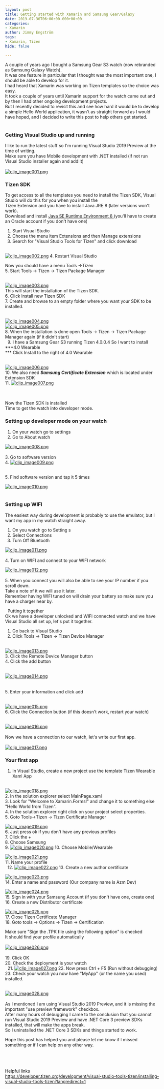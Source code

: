 ```yaml
---
layout: post
title: Getting started with Xamarin and Samsung Gear/Galaxy
date: 2019-07-30T06:00:00.000+00:00
categories:
- Xamarin
author: Jimmy Engström
tags:
- Xamarin, Tizen
hide: false

---
```

   
A couple of years ago I bought a Samsung Gear S3 watch (now rebranded as Samsung Galaxy Watch).   
It was one feature in particular that I thought was the most important one, I should be able to develop for it.   
I had heard that Xamarin was working on Tizen templates so the choice was easy.   
It took a couple of years until Xamarin support for the watch came out and by then I had other ongoing development projects.   
But I recently decided to revisit this and see how hard it would be to develop a simple Hello World application, it wasn&#39;t as straight forward as I would have hoped, and I decided to write this post to help others get started.   
&nbsp;   
### Getting Visual Studio up and running
I like to run the latest stuff so I&#39;m running Visual Studio 2019 Preview at the time of writing.   
Make sure you have Mobile development with .NET installed (if not run Visual Studio installer again and add it)  
 &nbsp;   
[![clip_image001.png][1]][1]   
### Tizen SDK   
To get access to all the templates you need to install the Tizen SDK, Visual Studio will do this for you when you install the    
Tizen Extension and you have to install Java JRE 8 (later versions won&#39;t work).   
Download and install [Java SE Runtime Environment 8 ][2](you&#39;ll have to create an Oracle account if you don&#39;t have one)  
 1. Start Visual Studio  
 2. Choose the menu item Extensions and then Manage extensions  
 3. Search for &quot;Visual Studio Tools for Tizen&quot; and click download   
 &nbsp;   
   
[![clip_image002.png][3]][3]
 4. Restart Visual Studio    
   
Now you should have a menu Tools -&gt;Tizen  
 5. Start Tools -&gt; Tizen -&gt; Tizen Package Manager   
 &nbsp;   
   
[![clip_image003.png][4]][4]   
This will start the installation of the Tizen SDK.  
 6. Click Install new Tizen SDK  
 7. Create and browse to an empty folder where you want your SDK to be installed.   
 &nbsp;   
   
[![clip_image004.png][5]][5]   
[![clip_image005.png][6]][6]  
 8. When the installation is done open Tools -&gt; Tizen -&gt; Tizen Package Manager again (if it didn&#39;t start)   
 &nbsp; 
 9. I have a Samsung Gear S3 running Tizen 4.0.0.4 So I want to install ***4.0 Wearable  
*** Click Install to the right of 4.0 Wearable   
 &nbsp;   
   
[![clip_image006.png][7]][7]  
 10. We also need ***Samsung Certificate Extension***  which is located under Extension SDK  
 11. [![clip_image007.png][8]][8]   
   
&nbsp;   
&nbsp;   
Now the Tizen SDK is installed   
Time to get the watch into developer mode.   
### Setting up developer mode on your watch  
 1. On your watch go to settings  
 2. Go to About watch    
   
[![clip_image008.png][9]][9]   
&nbsp;  
 3. Go to software version  
 4. [![clip_image009.png][10]][10]   
   
&nbsp;  
 5. Find software version and tap it 5 times    
   
[![clip_image010.png][11]][11]   
&nbsp;   
### Setting up WIFI   
The easiest way during development is probably to use the emulator, but I want my app in my watch straight away.  
 1. On you watch go to Setting s  
 2. Select Connections  
 3. Turn Off Bluetooth    
   
[![clip_image011.png][12]][12]   
&nbsp;  
 4. Turn on WIFI and connect to your WIFI network    
   
[![clip_image012.png][13]][13]   
&nbsp;  
 5. When you connect you will also be able to see your IP number if you scroll down.  
 Take a note of it we will use it later.  
 Remember having WIFI tuned on will drain your battery so make sure you have a charger near by.    
   
&nbsp; Putting it together   
Ok we have a developer unlocked and WIFI connected watch and we have Visual Studio all set up, let&#39;s put it together.  
 1. Go back to Visual Studio  
 2. Click Tools -&gt; Tizen -&gt; Tizen Device Manager   
 &nbsp;   
   
[![clip_image013.png][14]][14]  
 3. Click the Remote Device Manager button  
 4. Click the add button   
 &nbsp;   
   
[![clip_image014.png][15]][15]   
&nbsp;   
&nbsp;  
 5. Enter your information and click add   
 &nbsp;   
   
[![clip_image015.png][16]][16]  
 6. Click the Connection button (if this doesn&#39;t work, restart your watch)   
 &nbsp;   
   
[![clip_image016.png][17]][17]   
&nbsp;   
Now we have a connection to our watch, let&#39;s write our first app.   
 &nbsp;   
[![clip_image017.png][18]][18]   
### Your first app  
 1. In Visual Studio, create a new project use the template Tizen Wearable Xaml App   
 &nbsp;   
   
[![clip_image018.png][19]][19]  
 2. In the solution explorer select MainPage.xaml  
 3. Look for &quot;Welcome to Xamarin.Forms!&quot; and change it to something else &quot;Hello World from Tizen&quot;.  
 4. In the solution explorer right click on your project select properties.  
 5. Goto Tools-&gt;Tizen -&gt; Tizen Certificate Manager    
   
[![clip_image019.png][20]][20]  
 6. Just press ok if you don&#39;t have any previous profiles  
 7. Click the +  
 8. Choose Samsung  
 9. [![clip_image020.png][21]][21] 
 10. Choose Mobile/Wearable    
   
[![clip_image021.png][22]][22]  
 11. Name your profile  
 &nbsp; 
 12. [![clip_image022.png][23]][23] 
 13. Create a new author certificate    
   
[![clip_image023.png][24]][24]  
 14. Enter a name and password (Our company name is Azm Dev)    
   
[![clip_image024.png][25]][25]  
 15. Sign in with your Samsung Account (if you don&#39;t have one, create one)  
 16. Create a new Distributor certificate    
   
[![clip_image025.png][26]][26]  
 17. Close Tizen Certificate Manager  
 18. Goto tools -&gt; Options -&gt; Tizen -&gt; Certification    
   
Make sure &quot;Sign the .TPK file using the following option&quot; is checked   
It should find your profile automatically   
 &nbsp;   
[![clip_image026.png][27]][27]   
&nbsp;  
 19. Click OK  
 20. Check the deployment is your watch  
 &nbsp; 
 21. [![clip_image027.png][28]][28] 
 22. Now press Ctrl + F5 (Run without debugging)  
 23. Check your watch you now have &quot;MyApp&quot; (or the name you used) installed.    
   
&nbsp;   
[![clip_image028.png][29]][29]
&nbsp;   
&nbsp;   
As I mentioned I am using Visual Studio 2019 Preview, and it is missing the important &quot;use preview framework&quot; checkbox.   
After many hours of debugging I came to the conclusion that you cannot run Visual Studio 2019 Preview and have .NET Core 3 preview SDKs installed, that will make the apps break.   
So I uninstalled the .NET Core 3 SDKs and things started to work.  

Hope this post has helped you and please let me know if I missed something or if I can help on any other way.   
&nbsp;   
&nbsp;   
&nbsp;   
&nbsp;   
Helpful links   
[https://developer.tizen.org/development/visual-studio-tools-tizen/installing-visual-studio-tools-tizen?langredirect=1 ][30]   
     

[1]: ../PostImages/vrabm1bc.xu4.png "clip_image001.png"
[2]: https://www.oracle.com/technetwork/java/javase/downloads/jre8-downloads-2133155.html
[3]: ../PostImages/ifzp5pw0.qin.png "clip_image002.png"
[4]: ../PostImages/1illzw1e.4g4.png "clip_image003.png"
[5]: ../PostImages/ozkclujk.jtu.png "clip_image004.png"
[6]: ../PostImages/kkg5k3kd.bsr.png "clip_image005.png"
[7]: ../PostImages/yo13nkp0.30s.png "clip_image006.png"
[8]: ../PostImages/e0fbpc2n.gng.png "clip_image007.png"
[9]: ../PostImages/qde10ovh.2i1.png "clip_image008.png"
[10]: ../PostImages/bw052qg5.hlk.png "clip_image009.png"
[11]: ../PostImages/kklcdpho.o4d.png "clip_image010.png"
[12]: ../PostImages/lfic1itl.yd2.png "clip_image011.png"
[13]: ../PostImages/5vqswern.si1.png "clip_image012.png"
[14]: ../PostImages/rnkkthzo.khd.png "clip_image013.png"
[15]: ../PostImages/aucudi43.piw.png "clip_image014.png"
[16]: ../PostImages/2zt3tfxr.srs.png "clip_image015.png"
[17]: ../PostImages/qwaz32hg.pqu.png "clip_image016.png"
[18]: ../PostImages/wp21jcyb.nzc.png "clip_image017.png"
[19]: ../PostImages/ydjxgphs.khe.png "clip_image018.png"
[20]: ../PostImages/1twju14e.rh2.png "clip_image019.png"
[21]: ../PostImages/pycit5dj.d1t.png "clip_image020.png"
[22]: ../PostImages/d2tatgdx.e4x.png "clip_image021.png"
[23]: ../PostImages/5j2ncynq.1sb.png "clip_image022.png"
[24]: ../PostImages/n0swajhr.pwd.png "clip_image023.png"
[25]: ../PostImages/kagflyvv.si1.png "clip_image024.png"
[26]: ../PostImages/erui1aqp.lmc.png "clip_image025.png"
[27]: ../PostImages/i53dr0mb.g3d.png "clip_image026.png"
[28]: ../PostImages/ucyqjz5z.p0d.png "clip_image027.png"
[29]: ../PostImages/1s44zvu0.z3b.png "clip_image028.png" 
[30]: https://developer.tizen.org/development/visual-studio-tools-tizen/installing-visual-studio-tools-tizen?langredirect=1
